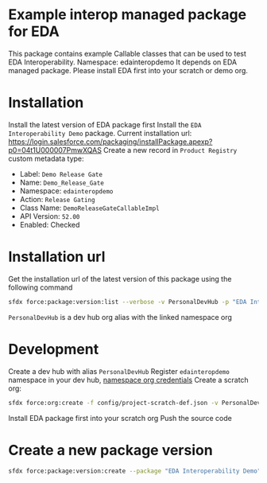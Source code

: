 # Example interop managed package for EDA

This package contains example Callable classes that can be used to test EDA Interoperability.
Namespace: edainteropdemo
It depends on EDA managed package. Please install EDA first into your scratch or demo org.

# Installation

Install the latest version of EDA package first
Install the `EDA Interoperability Demo` package. Current installation url: https://login.salesforce.com/packaging/installPackage.apexp?p0=04t1U000007PmwXQAS
Create a new record in `Product Registry` custom metadata type:

-   Label: `Demo Release Gate`
-   Name: `Demo_Release_Gate`
-   Namespace: `edainteropdemo`
-   Action: `Release Gating`
-   Class Name: `DemoReleaseGateCallableImpl`
-   API Version: `52.00`
-   Enabled: Checked

# Installation url

Get the installation url of the latest version of this package using the following command

```bash
sfdx force:package:version:list --verbose -v PersonalDevHub -p "EDA Interoperability Demo"
```

`PersonalDevHub` is a dev hub org alias with the linked namespace org

# Development

Create a dev hub with alias `PersonalDevHub`
Register `edainteropdemo` namespace in your dev hub, [namespace org credentials](https://salesforce.quip.com/e8cVAGRBaTNL#NbAACA7NcIu)
Create a scratch org:

```bash
sfdx force:org:create -f config/project-scratch-def.json -v PersonalDevHub
```

Install EDA package first into your scratch org
Push the source code

# Create a new package version

```bash
sfdx force:package:version:create --package "EDA Interoperability Demo" -v PersonalDevHub --wait 10 --installationkeybypass
```

